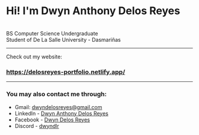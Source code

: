 # Hi! I'm Dwyn Anthony Delos Reyes  
<br>
BS Computer Science Undergraduate<br>
Student of De La Salle University - Dasmariñas

***

Check out my website:

### https://delosreyes-portfolio.netlify.app/

***

### You may also contact me through:
- Gmail: dwyndelosreyes@gmail.com
- LinkedIn - [Dwyn Anthony Delos Reyes](https://www.linkedin.com/in/dwyn-delos-reyes)
- Facebook - [Dwyn Delos Reyes](https://www.facebook.com/dwyn.delosreyes/)
- Discord - [dwyndlr](https://discord.com/channels/876801021530210334)
